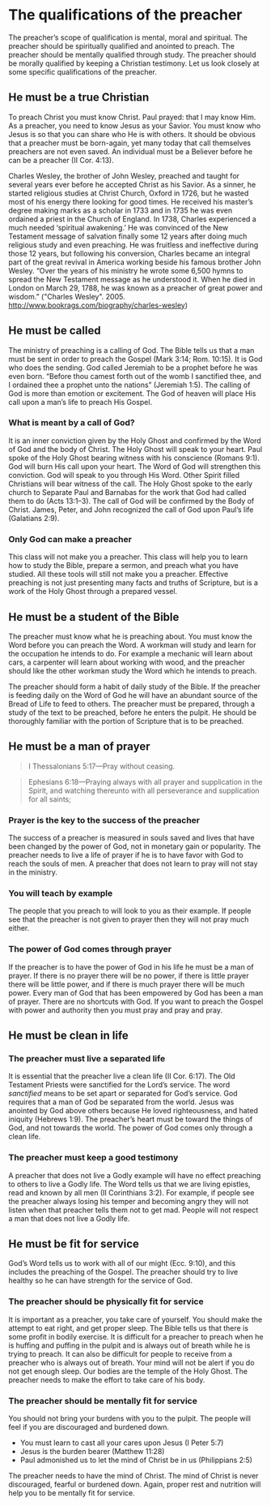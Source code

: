 # The qualifications of the preacher

The preacher’s scope of qualification is mental, moral and spiritual. The preacher should be spiritually qualified and anointed to preach. The preacher should be mentally qualified through study. The preacher should be morally qualified by keeping a Christian testimony. Let us look closely at some specific qualifications of the preacher.

## He must be a true Christian

To preach Christ you must know Christ. Paul prayed: that I may know Him. As a preacher, you need to know Jesus as your Savior. You must know who Jesus is so that you can share who He is with others. It should be obvious that a preacher must be born-again, yet many today that call themselves preachers are not even saved. An individual must be a Believer before he can be a preacher (II Cor. 4:13).

Charles Wesley, the brother of John Wesley, preached and taught for several years ever before he accepted Christ as his Savior. As a sinner, he started religious studies at Christ Church, Oxford in 1726, but he wasted most of his energy there looking for good times. He received his master’s degree making marks as a scholar in 1733 and in 1735 he was even ordained a priest in the Church of England. In 1738, Charles experienced a much needed ‘spiritual awakening.’ He was convinced of the New Testament message of salvation finally some 12 years after doing much religious study and even preaching. He was fruitless and ineffective during those 12 years, but following his conversion, Charles became an integral part of the great revival in America working beside his famous brother John Wesley. “Over the years of his ministry he wrote some 6,500 hymns to spread the New Testament message as he understood it. When he died in London on March 29, 1788, he was known as a preacher of great power and wisdom.” ("Charles Wesley". 2005. http://www.bookrags.com/biography/charles-wesley)

## He must be called

The ministry of preaching is a calling of God. The Bible tells us that a man must be sent in order to preach the Gospel (Mark 3:14; Rom. 10:15). It is God who does the sending. God called Jeremiah to be a prophet before he was even born. “Before thou camest forth out of the womb I sanctified thee, and I ordained thee a prophet unto the nations” (Jeremiah 1:5). The calling of God is more than emotion or excitement. The God of heaven will place His call upon a man’s life to preach His Gospel.

### What is meant by a call of God?

It is an inner conviction given by the Holy Ghost and confirmed by the Word of God and the body of Christ. The Holy Ghost will speak to your heart. Paul spoke of the Holy Ghost bearing witness with his conscience (Romans 9:1). God will burn His call upon your heart. The Word of God will strengthen this conviction. God will speak to you through His Word. Other Spirit filled Christians will bear witness of the call. The Holy Ghost spoke to the early church to Separate Paul and Barnabas for the work that God had called them to do (Acts 13:1–3). The call of God will be confirmed by the Body of Christ. James, Peter, and John recognized the call of God upon Paul’s life (Galatians 2:9).

### Only God can make a preacher

This class will not make you a preacher. This class will help you to learn how to study the Bible, prepare a sermon, and preach what you have studied. All these tools will still not make you a preacher. Effective preaching is not just presenting many facts and truths of Scripture, but is a work of the Holy Ghost through a prepared vessel.

## He must be a student of the Bible

The preacher must know what he is preaching about. You must know the Word before you can preach the Word. A workman will study and learn for the occupation he intends to do. For example a mechanic will learn about cars, a carpenter will learn about working with wood, and the preacher should like the other workman study the Word which he intends to preach.

The preacher should form a habit of daily study of the Bible. If the preacher is feeding daily on the Word of God he will have an abundant source of the Bread of Life to feed to others. The preacher must be prepared, through a study of the text to be preached, before he enters the pulpit. He should be thoroughly familiar with the portion of Scripture that is to be preached.

## He must be a man of prayer

>I Thessalonians 5:17—Pray without ceasing.

> Ephesians 6:18—Praying always with all prayer and supplication in the Spirit, and watching thereunto with all perseverance and supplication for all saints;

### Prayer is the key to the success of the preacher

The success of a preacher is measured in souls saved and lives that have been changed by the power of God, not in monetary gain or popularity. The preacher needs to live a life of prayer if he is to have favor with God to reach the souls of men. A preacher that does not learn to pray will not stay in the ministry.

### You will teach by example

The people that you preach to will look to you as their example. If people see that the preacher is not given to prayer then they will not pray much either.

### The power of God comes through prayer

If the preacher is to have the power of God in his life he must be a man of prayer. If there is no prayer there will be no power, if there is little prayer there will be little power, and if there is much prayer there will be much power. Every man of God that has been empowered by God has been a man of prayer. There are no shortcuts with God. If you want to preach the Gospel with power and authority then you must pray and pray and pray.

## He must be clean in life

### The preacher must live a separated life

It is essential that the preacher live a clean life (II Cor. 6:17). The Old Testament Priests were sanctified for the Lord’s service. The word _sanctified_ means to be set apart or separated for God’s service. God requires that a man of God be separated from the world. Jesus was anointed by God above others because He loved righteousness, and hated iniquity (Hebrews 1:9). The preacher’s heart must be toward the things of God, and not towards the world. The power of God comes only through a clean life.

### The preacher must keep a good testimony

A preacher that does not live a Godly example will have no effect preaching to others to live a Godly life. The Word tells us that we are living epistles, read and known by all men (II Corinthians 3:2). For example, if people see the preacher always losing his temper and becoming angry they will not listen when that preacher tells them not to get mad. People will not respect a man that does not live a Godly life.

## He must be fit for service

God’s Word tells us to work with all of our might (Ecc. 9:10), and this includes the preaching of the Gospel. The preacher should try to live healthy so he can have strength for the service of God.

### The preacher should be physically fit for service

It is important as a preacher, you take care of yourself. You should make the attempt to eat right, and get proper sleep. The Bible tells us that there is some profit in bodily exercise. It is difficult for a preacher to preach when he is huffing and puffing in the pulpit and is always out of breath while he is trying to preach. It can also be difficult for people to receive from a preacher who is always out of breath. Your mind will not be alert if you do not get enough sleep. Our bodies are the temple of the Holy Ghost. The preacher needs to make the effort to take care of his body.

### The preacher should be mentally fit for service

You should not bring your burdens with you to the pulpit. The people will feel if you are discouraged and burdened down.

* You must learn to cast all your cares upon Jesus (I Peter 5:7)
* Jesus is the burden bearer (Matthew 11:28)
* Paul admonished us to let the mind of Christ be in us (Philippians 2:5)

The preacher needs to have the mind of Christ. The mind of Christ is never discouraged, fearful or burdened down. Again, proper rest and nutrition will help you to be mentally fit for service.

